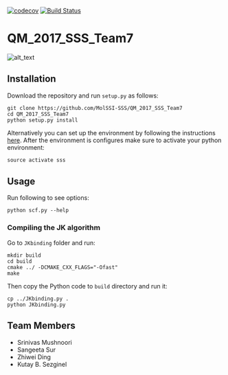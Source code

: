 [![codecov](https://codecov.io/gh/MolSSI-SSS/QM_2017_SSS_Team7/branch/master/graph/badge.svg)](https://codecov.io/gh/MolSSI-SSS/QM_2017_SSS_Team7)
[![Build Status](https://travis-ci.org/MolSSI-SSS/QM_2017_SSS_Team7.svg?branch=master)](https://travis-ci.org/MolSSI-SSS/QM_2017_SSS_Team7)

# QM_2017_SSS_Team7

![alt_text](https://lh3.googleusercontent.com/0F34szQp5v-7LxWpRP_htZeeP4p691p8FZjimGmqMgdzI5hWIX3ZFH_f6cczy6iAJ_4z-Zi1JX_WyZ_oLvJr906hgxdyHwfBif1Zg74Lmk3pFOYmNm-pcI_Nnv6zYJklxg2igPQfbNaJjRQ536ewoiuW5KDV_S2PX6qZWry40ZQEyxOjYvpbld3vX5wJuSHOxBtupON0hPjNhKQaqIuaccDW87dyfVD9cQM0oX-IHLrDH_G4F096fsKTizOBbHQrQtsAMFDR1WvthrgYBPtr1J9cQ8ONCPz7mWFS1TR16fMut1TeksprSnzMJf1p8hm9zl1g1GVk2qQ3SfFTh01N3REvScLWHyYIK0jzpoFOeWn6yR4Di_ndSCtOqN-nYuXLFqWenzyFp9crLumOWwZmFwukgbV6SGpdBJ3NchIXcg4fFDHfwlFSTzgQDASLSS_ujylAtJPa-5dbLluEc8F1NUSvbHZOovck-abwWeOhRGV80yBDqQbcqHnK9NFMjoIEhfm6llzoKrxSm7yxBWX-fSfZ_TIwU6eXzZMM2pjIpO0yR6eOu9C1h-mj6U2XwMKgeLIt-dtPpWeavDF7vAPrH3xfPzXMIB6lGFCWEOEU7NMqCbeMHP4TfBuy=w1580-h418-no)

## Installation
Download the repository and run `setup.py` as follows:
```
git clone https://github.com/MolSSI-SSS/QM_2017_SSS_Team7
cd QM_2017_SSS_Team7
python setup.py install
```
Alternatively you can set up the environment by following the instructions [here](https://molssi-sss.github.io/Logistics_SSS_2017/Setup.html). After the environment is configures make sure to activate your python environment:

```python
source activate sss
```

## Usage
Run following to see options:
```
python scf.py --help
```

### Compiling the JK algorithm
Go to `JKbinding` folder and run:
```
mkdir build
cd build
cmake ../ -DCMAKE_CXX_FLAGS="-Ofast"
make
```
Then copy the Python code to `build` directory and run it:
```
cp ../JKbinding.py .
python JKbinding.py
```

## Team Members
- Srinivas Mushnoori
- Sangeeta Sur
- Zhiwei Ding
- Kutay B. Sezginel
